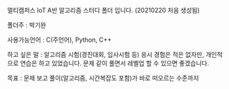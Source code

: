 멀티캠퍼스 IoT A반 알고리즘 스터디 폴더 입니다. (20210220 처음 생성됨)



폴더주 : 박기완

사용가능언어 : C(주언어), Python, C++

하고 싶은 말 : 알고리즘 시험(경진대회, 입사시험 등) 응시 경험은 적은 없자만,
             개인적으로 연습은 하고 있었습니다. 문제 같이 풀면서 레벨업 할 수 있으면 좋겠습니다.

목표 : 문제 보고 풀이(알고리즘, 시간복잡도 포함)가 바로 떠오르는 수준까지
